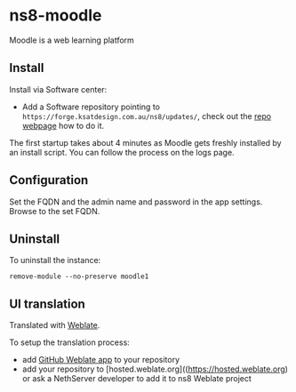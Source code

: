 # ns8-moodle

Moodle is a web learning platform

## Install

Install via Software center:

  - Add a Software repository pointing to `https://forge.ksatdesign.com.au/ns8/updates/`, check out the [repo webpage](https://repo.mrmarkuz.com) how to do it.

The first startup takes about 4 minutes as Moodle gets freshly installed by an install script. You can follow the process on the logs page.

## Configuration

Set the FQDN and the admin name and password in the app settings.
Browse to the set FQDN.

## Uninstall

To uninstall the instance:

    remove-module --no-preserve moodle1

## UI translation

Translated with [Weblate](https://hosted.weblate.org/projects/ns8/).

To setup the translation process:

- add [GitHub Weblate app](https://docs.weblate.org/en/latest/admin/continuous.html#github-setup) to your repository
- add your repository to [hosted.weblate.org]((https://hosted.weblate.org) or ask a NethServer developer to add it to ns8 Weblate project
